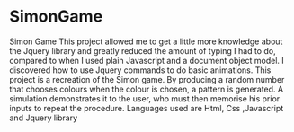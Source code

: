 # SimonGame
Simon Game
This project allowed me to get a little more knowledge about the Jquery library and greatly reduced the amount of typing I had to do, compared to when I used plain Javascript and a document object model. I discovered how to use Jquery commands to do basic animations. This project is a recreation of the Simon game. By producing a random number that chooses colours when the colour is chosen, a pattern is generated. A simulation demonstrates it to the user, who must then memorise his prior inputs to repeat the procedure.
Languages used are Html, Css ,Javascript and Jquery library
